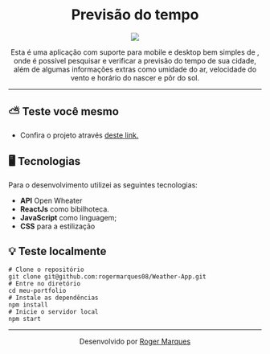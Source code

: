 <div align='center'>
  <h1>Previsão do tempo</h1>
  <img src="https://i.ibb.co/RSZPyYq/Captura-de-tela-de-2023-04-04-10-41-35.png"/>
  <p>Esta é uma aplicação com suporte para mobile e desktop bem simples de , onde é possível pesquisar e verificar a previsão do tempo de sua cidade, além de algumas informações extras como umidade do ar, velocidade do vento e horário do nascer e pôr do sol. </p>
	     
</div>
<hr />

## :partly_sunny:  Teste você mesmo
- Confira o projeto através <a href="https://weather-app-eta-ashy.vercel.app/">deste link.<a/> 

## :desktop_computer:  Tecnologias
Para o desenvolvimento utilizei as seguintes tecnologias: 
- **API** Open Wheater
- **ReactJs** como bibilhoteca.
- **JavaScript** como linguagem;
- **CSS** para a estilização

## :bulb: Teste localmente
```
# Clone o repositório
git clone git@github.com:rogermarques08/Weather-App.git
# Entre no diretório
cd meu-portfolio
# Instale as dependências
npm install
# Inicie o servidor local
npm start
```

<hr />

<div align='center'>
 Desenvolvido por
  <a href="https://weather-app-eta-ashy.vercel.app/">Roger Marques<a/>
 
</div>
 
